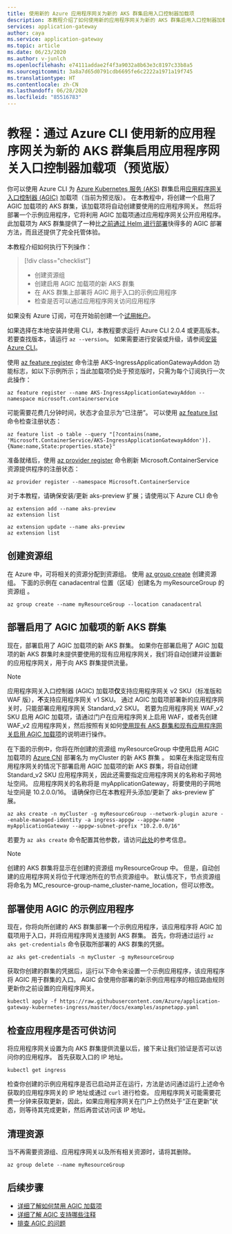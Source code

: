 ```yaml
---
title: 使用新的 Azure 应用程序网关为新的 AKS 群集启用入口控制器加载项
description: 本教程介绍了如何使用新的应用程序网关为新的 AKS 群集启用入口控制器加载项
services: application-gateway
author: caya
ms.service: application-gateway
ms.topic: article
ms.date: 06/23/2020
ms.author: v-junlch
ms.openlocfilehash: e74111addae2f4f3a9032a8b63e3c8197c33b8a5
ms.sourcegitcommit: 3a8a7d65d0791cdb6695fe6c2222a1971a19f745
ms.translationtype: HT
ms.contentlocale: zh-CN
ms.lasthandoff: 06/28/2020
ms.locfileid: "85516783"
---
```

# <a name="tutorial-enable-application-gateway-ingress-controller-add-on-for-a-new-aks-cluster-with-a-new-application-gateway-through-azure-cli-preview"></a>教程：通过 Azure CLI 使用新的应用程序网关为新的 AKS 群集启用应用程序网关入口控制器加载项（预览版）

你可以使用 Azure CLI 为 [Azure Kubernetes 服务 (AKS)](https://www.azure.cn/home/features/kubernetes-service/) 群集启用[应用程序网关入口控制器 (AGIC)](ingress-controller-overview.md) 加载项（当前为预览版）。 在本教程中，将创建一个启用了 AGIC 加载项的 AKS 群集，该加载项将自动创建要使用的应用程序网关。 然后将部署一个示例应用程序，它将利用 AGIC 加载项通过应用程序网关公开应用程序。 此加载项为 AKS 群集提供了一种比[之前通过 Helm 进行部署](ingress-controller-overview.md#difference-between-helm-deployment-and-aks-add-on)快得多的 AGIC 部署方法，而且还提供了完全托管体验。    

本教程介绍如何执行下列操作：

> [!div class="checklist"]
> * 创建资源组 
> * 创建启用 AGIC 加载项的新 AKS 群集 
> * 在 AKS 群集上部署将 AGIC 用于入口的示例应用程序
> * 检查是否可以通过应用程序网关访问应用程序

如果没有 Azure 订阅，可在开始前创建一个[试用帐户](https://www.azure.cn/pricing/1rmb-trial)。

如果选择在本地安装并使用 CLI，本教程要求运行 Azure CLI 2.0.4 或更高版本。 若要查找版本，请运行 `az --version`。 如果需要进行安装或升级，请参阅[安装 Azure CLI](/cli/install-azure-cli)。

使用 [az feature register](/cli/feature#az-feature-register) 命令注册 AKS-IngressApplicationGatewayAddon 功能标志，如以下示例所示；当此加载项仍处于预览版时，只需为每个订阅执行一次此操作：
```azurecli
az feature register --name AKS-IngressApplicationGatewayAddon --namespace microsoft.containerservice
```

可能需要花费几分钟时间，状态才会显示为“已注册”。 可以使用 [az feature list](/cli/feature#az-feature-register) 命令检查注册状态：
```azurecli
az feature list -o table --query "[?contains(name, 'Microsoft.ContainerService/AKS-IngressApplicationGatewayAddon')].{Name:name,State:properties.state}"
```

准备就绪后，使用 [az provider register](/cli/provider#az-provider-register) 命令刷新 Microsoft.ContainerService 资源提供程序的注册状态：
```azurecli
az provider register --namespace Microsoft.ContainerService
```

对于本教程，请确保安装/更新 aks-preview 扩展；请使用以下 Azure CLI 命令
```azurecli
az extension add --name aks-preview
az extension list
```
```azurecli
az extension update --name aks-preview
az extension list
```

## <a name="create-a-resource-group"></a>创建资源组

在 Azure 中，可将相关的资源分配到资源组。 使用 [az group create](/cli/group#az-group-create) 创建资源组。 下面的示例在 canadacentral 位置（区域）创建名为 myResourceGroup 的资源组 。 

```azurecli
az group create --name myResourceGroup --location canadacentral
```

## <a name="deploy-a-new-aks-cluster-with-agic-add-on-enabled"></a>部署启用了 AGIC 加载项的新 AKS 群集

现在，部署启用了 AGIC 加载项的新 AKS 群集。 如果你在部署启用了 AGIC 加载项的新 AKS 群集时未提供要使用的现有应用程序网关，我们将自动创建并设置新的应用程序网关，用于向 AKS 群集提供流量。  

> [!NOTE]
> 应用程序网关入口控制器 (AGIC) 加载项**仅**支持应用程序网关 v2 SKU（标准版和 WAF 版），**不**支持应用程序网关 v1 SKU。 通过 AGIC 加载项部署新的应用程序网关时，只能部署应用程序网关 Standard_v2 SKU。 若要为应用程序网关 WAF_v2 SKU 启用 AGIC 加载项，请通过门户在应用程序网关上启用 WAF，或者先创建 WAF_v2 应用程序网关，然后按照有关如何[使用现有 AKS 群集和现有应用程序网关启用 AGIC 加载项](tutorial-ingress-controller-add-on-existing.md)的说明进行操作。 

在下面的示例中，你将在所创建的资源组 myResourceGroup 中使用启用 AGIC 加载项的 [Azure CNI](/aks/concepts-network#azure-cni-advanced-networking) 部署名为 myCluster 的新 AKS 群集 。 如果在未指定现有应用程序网关的情况下部署启用 AGIC 加载项的新 AKS 群集，将自动创建 Standard_v2 SKU 应用程序网关，因此还需要指定应用程序网关的名称和子网地址空间。 应用程序网关的名称将是 myApplicationGateway，将要使用的子网地址空间是 10.2.0.0/16。 请确保你已在本教程开头添加/更新了 aks-preview 扩展。 

```azurecli
az aks create -n myCluster -g myResourceGroup --network-plugin azure --enable-managed-identity -a ingress-appgw --appgw-name myApplicationGateway --appgw-subnet-prefix "10.2.0.0/16" 
```

若要为 `az aks create` 命令配置其他参数，请访问[此处](https://docs.microsoft.com/en-us/cli/azure/aks?view=azure-cli-latest#az-aks-create)的参考信息。 

> [!NOTE]
> 创建的 AKS 群集将显示在创建的资源组 myResourceGroup 中。 但是，自动创建的应用程序网关将位于代理池所在的节点资源组中。 默认情况下，节点资源组将命名为 MC_resource-group-name_cluster-name_location，但可以修改。 

## <a name="deploy-a-sample-application-using-agic"></a>部署使用 AGIC 的示例应用程序

现在，你将向所创建的 AKS 群集部署一个示例应用程序，该应用程序将 AGIC 加载项用于入口，并将应用程序网关连接到 AKS 群集。 首先，你将通过运行 `az aks get-credentials` 命令获取所部署的 AKS 群集的凭据。 

```azurecli
az aks get-credentials -n myCluster -g myResourceGroup
```

获取你创建的群集的凭据后，运行以下命令来设置一个示例应用程序，该应用程序将 AGIC 用于群集的入口。 AGIC 会使用你部署的新示例应用程序的相应路由规则更新你之前设置的应用程序网关。  

```azurecli
kubectl apply -f https://raw.githubusercontent.com/Azure/application-gateway-kubernetes-ingress/master/docs/examples/aspnetapp.yaml 
```

## <a name="check-that-the-application-is-reachable"></a>检查应用程序是否可供访问

将应用程序网关设置为向 AKS 群集提供流量以后，接下来让我们验证是否可以访问你的应用程序。 首先获取入口的 IP 地址。 

```azurecli
kubectl get ingress
```

检查你创建的示例应用程序是否已启动并正在运行，方法是访问通过运行上述命令获取的应用程序网关的 IP 地址或通过 `curl` 进行检查。 应用程序网关可能需要花费一分钟来获取更新，因此，如果应用程序网关在门户上仍然处于“正在更新”状态，则等待其完成更新，然后再尝试访问该 IP 地址。 

## <a name="clean-up-resources"></a>清理资源

当不再需要资源组、应用程序网关以及所有相关资源时，请将其删除。

```azurecli
az group delete --name myResourceGroup
```

## <a name="next-steps"></a>后续步骤
* [详细了解如何禁用 AGIC 加载项](./ingress-controller-disable-addon.md)
* [详细了解 AGIC 支持哪些注释](./ingress-controller-annotations.md)
* [排查 AGIC 的问题](./ingress-controller-troubleshoot.md)


